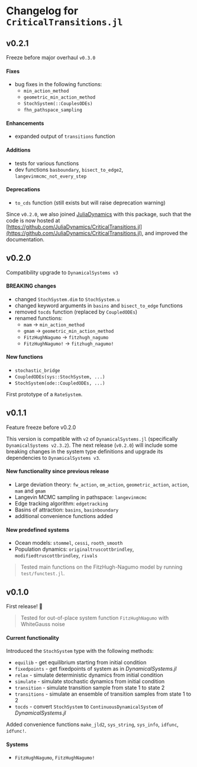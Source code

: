 # Changelog for `CriticalTransitions.jl`

## v0.2.1
Freeze before major overhaul `v0.3.0`

#### Fixes
* bug fixes in the following functions:
    * `min_action_method`
    * `geometric_min_action_method`
    * `StochSystem(::CouplesODEs)`
    * `fhn_pathspace_sampling`

#### Enhancements
* expanded output of `transitions` function

#### Additions
* tests for various functions
* dev functions `basboundary`, `bisect_to_edge2`, `langevinmcmc_not_every_step`

#### Deprecations
* `to_cds` function (still exists but will raise deprecation warning)

Since `v0.2.0`, we also joined
[JuliaDynamics](https://juliadynamics.github.io/JuliaDynamics/) with this package, such that
the code is now hosted at [https://github.com/JuliaDynamics/CriticalTransitions.jl](https://github.com/JuliaDynamics/CriticalTransitions.jl), and improved the documentation.

## v0.2.0
Compatibility upgrade to `DynamicalSystems v3`

#### BREAKING changes
* changed `StochSystem.dim` to `StochSystem.u`
* changed keyword arguments in `basins` and `bisect_to_edge` functions
* removed `tocds` function (replaced by `CoupledODEs`)
* renamed functions:
    * `mam` -> `min_action_method`
    * `gmam` -> `geometric_min_action_method`
    * `FitzHughNagumo` -> `fitzhugh_nagumo`
    * `FitzHughNagumo!` -> `fitzhugh_nagumo!`

#### New functions
* `stochastic_bridge`
* `CoupledODEs(sys::StochSystem, ...)`
* `StochSystem(ode::CoupledODEs, ...)`

First prototype of a `RateSystem`.

## v0.1.1
Feature freeze before v0.2.0

This version is compatible with `v2` of `DynamicalSystems.jl` (specifically `DynamicalSystems v2.3.2`). The next release (`v0.2.0`) will include some breaking changes in the system type definitions and upgrade its dependencies to `DynamicalSystems v3`.

#### New functionality since previous release
* Large deviation theory: `fw_action`, `om_action`, `geometric_action`, `action`, `mam` and `gmam`
* Langevin MCMC sampling in pathspace: `langevinmcmc`
* Edge tracking algorithm: `edgetracking`
* Basins of attraction: `basins`, `basinboundary`
* additional convenience functions added

#### New predefined systems
* Ocean models: `stommel`, `cessi`, `rooth_smooth`
* Population dynamics: `originaltruscottbrindley`, `modifiedtruscottbrindley`, `rivals`

> Tested main functions on the FitzHugh-Nagumo model by running `test/functest.jl`.

## v0.1.0
First release! 🎉
> Tested for out-of-place system function `FitzHughNagumo` with WhiteGauss noise

#### Current functionality
Introduced the `StochSystem` type with the following methods:

* `equilib` - get equilibrium starting from initial condition
* `fixedpoints` - get fixedpoints of system as in _DynamicalSystems.jl_
* `relax` - simulate deterministic dynamics from initial condition
* `simulate` - simulate stochastic dynamics from initial condition
* `transition` - simulate transition sample from state 1 to state 2
* `transitions` - simulate an ensemble of transition samples from state 1 to 2
* `tocds` - convert `StochSystem` to `ContinuousDynamicalSystem` of _DynamicalSystems.jl_

Added convenience functions `make_jld2`, `sys_string`, `sys_info`, `idfunc`, `idfunc!`.

#### Systems
* `FitzHughNagumo`, `FitzHughNagumo!`